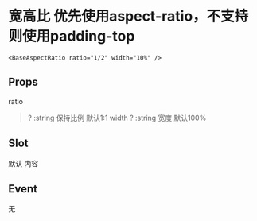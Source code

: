 # 宽高比 优先使用aspect-ratio，不支持则使用padding-top
```
<BaseAspectRatio ratio="1/2" width="10%" />
```
## Props
ratio
>? :string 保持比例 默认1:1
width
>? :string 宽度 默认100%

## Slot
默认 内容

## Event
无

